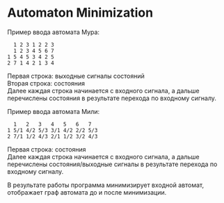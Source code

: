 # Automaton Minimization
Пример ввода автомата Мура:<br/>
```
  1 2 3 1 2 2 3
  1 2 3 4 5 6 7
1 5 4 5 3 4 2 5
2 7 1 4 2 1 3 4
```
Первая строка: выходные сигналы состояний<br/>
Вторая строка: состояния<br/>
Далее каждая строка начинается с входного сигнала, а дальше перечислены состояния в результате перехода по входному сигналу.

Пример ввода автомата Мили:<br/>
```
  1   2   3   4   5   6   7
1 5/1 4/2 5/3 3/1 4/2 2/2 5/3
2 7/1 1/2 4/3 2/1 1/2 3/2 4/3
```
Первая строка: состояния<br/>
Далее каждая строка начинается с входного сигнала, а дальше перечислены состояния/выходные сигналы в результате перехода по входному сигналу.

В результате работы программа минимизирует входной автомат, отображает граф автомата до и после минимизации.
